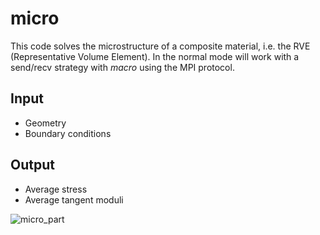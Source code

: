 # micro

This code solves the microstructure of a composite material, i.e. the RVE (Representative Volume Element). In the normal
mode will work with a send/recv strategy with *macro* using the MPI protocol.

## Input

- Geometry
- Boundary conditions

## Output

- Average stress
- Average tangent moduli

![micro_part](../doc/sputnik-man/figures/micro_part.jpg?raw=true "Title")
